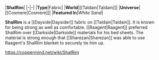 |**ShalRim**|
|-|-|
|**Type**|Fabric|
|**World**|[[Taldain\|Taldain]]|
|**Universe**|[[Cosmere\|Cosmere]]|
|**Featured In**|*White Sand*|

**ShalRim** is a [[Dayside\|Daysider]] fabric on [[Taldain\|Taldain]]. It is known for being strong as well as comfortable. [[Raagent\|Raagent]] preferred ShalRim over [[Darkside\|Darkside]] materials for his bed sheets. The material is strong enough that [[Sharezan\|Sharezan]] was able to use Raagent's ShalRim blanket to securely tie him up.



https://coppermind.net/wiki/ShalRim